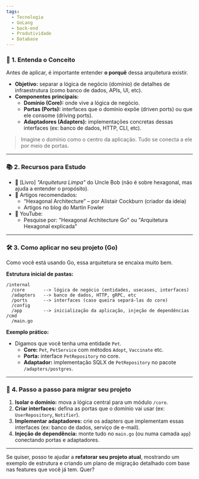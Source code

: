 ```yaml
---
tags:
  - Tecnologia
  - GoLang
  - back-end
  - Produtividade
  - Database
---
```

### 🧠 **1. Entenda o Conceito**

Antes de aplicar, é importante entender **o porquê** dessa arquitetura existir.

- **Objetivo:** separar a lógica de negócio (domínio) de detalhes de infraestrutura (como banco de dados, APIs, UI, etc).
- **Componentes principais:**
    - **Domínio (Core):** onde vive a lógica de negócio.
    - **Portas (Ports):** interfaces que o domínio expõe (driven ports) ou que ele consome (driving ports).
    - **Adaptadores (Adapters):** implementações concretas dessas interfaces (ex: banco de dados, HTTP, CLI, etc).

> Imagine o domínio como o centro da aplicação. Tudo se conecta a ele por meio de portas.

---

### 📚 **2. Recursos para Estudo**

- 📖 [Livro] _"Arquitetura Limpa"_ do Uncle Bob (não é sobre hexagonal, mas ajuda a entender o propósito).
- 📘 Artigos recomendados:
    - “Hexagonal Architecture” – por Alistair Cockburn (criador da ideia)
    - Artigos no blog do Martin Fowler
- 🎥 YouTube:
    - Pesquise por: "Hexagonal Architecture Go" ou "Arquitetura Hexagonal explicada"

---

### 🛠️ **3. Como aplicar no seu projeto (Go)**

Como você está usando Go, essa arquitetura se encaixa muito bem.

**Estrutura inicial de pastas:**

```
/internal
  /core       --> lógica de negócio (entidades, usecases, interfaces)
  /adapters   --> banco de dados, HTTP, gRPC, etc
  /ports      --> interfaces (caso queira separá-las do core)
  /config
  /app        --> inicialização da aplicação, injeção de dependências
/cmd
  /main.go
```

**Exemplo prático:**

- Digamos que você tenha uma entidade `Pet`.
    - **Core:** `Pet`, `PetService` com métodos `Adopt`, `Vaccinate` etc.
    - **Porta:** interface `PetRepository` no core.
    - **Adaptador:** implementação SQLX de `PetRepository` no pacote `/adapters/postgres`.

---

### 🚧 **4. Passo a passo para migrar seu projeto**

1. **Isolar o domínio:** mova a lógica central para um módulo `/core`.
2. **Criar interfaces:** defina as portas que o domínio vai usar (ex: `UserRepository`, `Notifier`).
3. **Implementar adaptadores:** crie os adapters que implementam essas interfaces (ex: banco de dados, serviço de e-mail).
4. **Injeção de dependência:** monte tudo no `main.go` (ou numa camada `app`) conectando portas e adaptadores.

---

Se quiser, posso te ajudar a **refatorar seu projeto atual**, mostrando um exemplo de estrutura e criando um plano de migração detalhado com base nas features que você já tem. Quer?